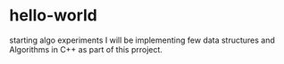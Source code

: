# hello-world
starting algo experiments
I will be implementing few data structures and Algorithms in C++ as part of this prroject. 
